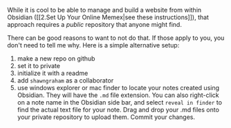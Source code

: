 While it is cool to be able to manage and build a website from within Obsidian ([[2.Set Up Your Online Memex|see these instructions]]), that approach requires a *public* repository that anyone might find.

There can be good reasons to want to not do that. If those apply to you, you don't need to tell me why. Here is a simple alternative setup:

1. make a new repo on github
2. set it to private
3. initialize it with a readme
4. add `shawngraham` as a collaborator
5. use windows explorer or mac finder to locate your notes created using Obsidian.  They will have the `.md` file extension. You can also right-click on a note name in the Obsidian side bar, and select `reveal in finder` to find the actual text file for your note. Drag and drop your .md files onto your private repository to upload them. Commit your changes.